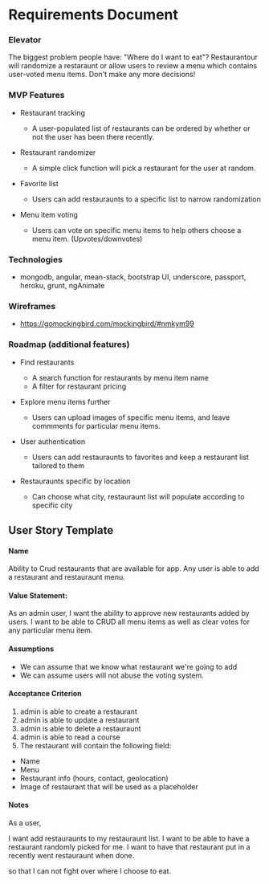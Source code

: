 # Requirements Document


### Elevator

<p>The biggest problem people have: "Where do I want to eat"? Restaurantour will randomize a restaraunt or allow users to review a menu which contains user-voted menu items. Don't make any more decisions!</p>


### MVP Features

- Restaurant tracking
	- A user-populated list of restaurants can be ordered by whether or not the user has been there recently.

- Restaurant randomizer
	- A simple click function will pick a restaurant for the user at random. 

- Favorite list
	- Users can add restauraunts to a specific list to narrow randomization

- Menu item voting
	- Users can vote on specific menu items to help others choose a menu item. (Upvotes/downvotes)


### Technologies

- mongodb, angular, mean-stack, bootstrap UI, underscore, passport, heroku, grunt, ngAnimate


### Wireframes

- https://gomockingbird.com/mockingbird/#nmkym99



### Roadmap (additional features)

- Find restaurants
	- A search function for restaurants by menu item name
	- A filter for restaurant pricing

- Explore menu items further
	- Users can upload images of specific menu items, and leave commments for particular menu items.

- User authentication
	- Users can add restauraunts to favorites and keep a restaurant list tailored to them

- Restauraunts specific by location
	- Can choose what city, restauraunt list will populate according to specific city



## User Story Template

#### Name

  Ability to Crud restaurants that are available for app.
  Any user is able to add a restaurant and restauraunt   menu.


#### Value Statement: 

As an admin user,
I want the ability to approve new restaurants added by users. I want to be able to CRUD all menu items as well as clear votes for any particular menu item.


####  Assumptions
- We can assume that we know what restaurant we're going to add
- We can assume users will not abuse the voting system.


#### Acceptance Criterion

1. admin is able to create a restaurant
2. admin is able to update a restaurant
3. admin is able to delete a restauraunt
4. admin is able to read a course
5. The restaurant will contain the following field:
- Name
- Menu
- Restaurant info (hours, contact, geolocation)
- Image of restaurant that will be used as a placeholder

#### Notes

As a user, 

I want add restauraunts to my restauraunt list.
I want to be able to have a restaurant randomly picked for me.
I want to have that restaurant put in a recently went restauraunt when done.

so that I can not fight over where I choose to eat.


